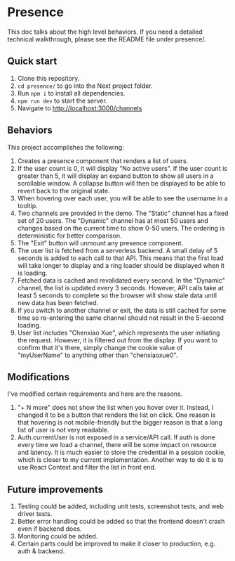 # Presence

This doc talks about the high level behaviors. If you need a detailed technical walkthrough, please see the README file under presence/.

## Quick start

1. Clone this repository.
2. `cd presence/` to go into the Next project folder.
3. Run `npm i` to install all dependencies.
4. `npm run dev` to start the server.
5. Navigate to [http://localhost:3000/channels](http://localhost:3000/channels)

## Behaviors

This project accomplishes the following:

1. Creates a presence component that renders a list of users.
2. If the user count is 0, it will display "No active users". If the user count is greater than 5, it will display an expand button to show all users in a scrollable window. A collapse button will then be displayed to be able to revert back to the original state.
3. When hovering over each user, you will be able to see the username in a tooltip.
4. Two channels are provided in the demo. The "Static" channel has a fixed set of 20 users. The "Dynamic" channel has at most 50 users and changes based on the current time to show 0-50 users. The ordering is deterministic for better comparison.
5. The "Exit" button will unmount any presence component.
6. The user list is fetched from a serverless backend. A small delay of 5 seconds is added to each call to that API. This means that the first load will take longer to display and a ring loader should be displayed when it is loading.
7. Fetched data is cached and revalidated every second. In the "Dynamic" channel, the list is updated every 3 seconds. However, API calls take at least 5 seconds to complete so the browser will show stale data until new data has been fetched.
8. If you switch to another channel or exit, the data is still cached for some time so re-entering the same channel should not result in the 5-second loading.
9. User list includes "Chenxiao Xue", which represents the user initiating the request. However, it is filtered out from the display. If you want to confirm that it's there, simply change the cookie value of "myUserName" to anything other than "chenxiaoxue0".

## Modifications

I've modified certain requirements and here are the reasons.

1. "+ N more" does not show the list when you hover over it. Instead, I changed it to be a button that renders the list on click. One reason is that hovering is not mobile-friendly but the bigger reason is that a long list of user is not very readable.
2. Auth.currentUser is not exposed in a service/API call. If auth is done every time we load a channel, there will be some impact on resource and latency. It is much easier to store the credential in a session cookie, which is closer to my current implementation. Another way to do it is to use React Context and filter the list in front end.

## Future improvements

1. Testing could be added, including unit tests, screenshot tests, and web driver tests.
2. Better error handling could be added so that the frontend doesn't crash even if backend does.
3. Monitoring could be added.
4. Certain parts could be improved to make it closer to production, e.g. auth & backend.
